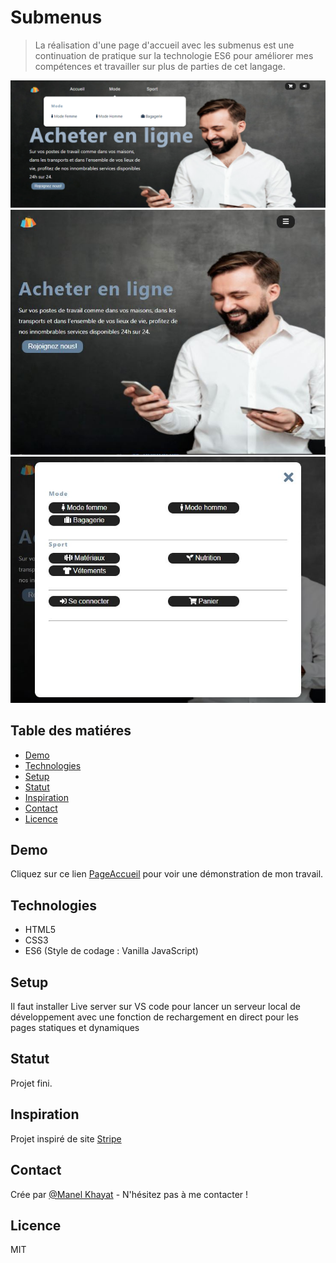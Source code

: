 # Submenus
> La réalisation d'une page d'accueil avec les submenus est une continuation de pratique sur la technologie ES6 pour améliorer mes compétences et travailler sur plus de parties de cet langage.

![Exemple de page](./images/homee.png)
![Exemple de page](./images/responsive.JPG)
![Exemple de page](./images/responsivee.JPG)

## Table des matiéres
* [Demo](#demo)
* [Technologies](#technologies)
* [Setup](#setup)
* [Statut](#statut)
* [Inspiration](#inspiration)
* [Contact](#contact)
* [Licence](#Licence)

## Demo
Cliquez sur ce lien [PageAccueil](https://manelkhayat.github.io/UnePageAccueil-Submenus_ES6/) pour voir une démonstration de mon travail.

## Technologies
* HTML5 
* CSS3
* ES6 (Style de codage : Vanilla JavaScript)

## Setup
Il faut installer Live server sur VS code pour lancer un serveur local de développement avec une fonction de rechargement en direct pour les pages statiques et dynamiques

## Statut
Projet fini.

## Inspiration
Projet inspiré de site [Stripe](https://stripe.com/fr-us)

## Contact
Crée par [@Manel Khayat](https://www.linkedin.cn/in/manel-khayat-413b91184/) - N'hésitez pas à me contacter !

## Licence
MIT
